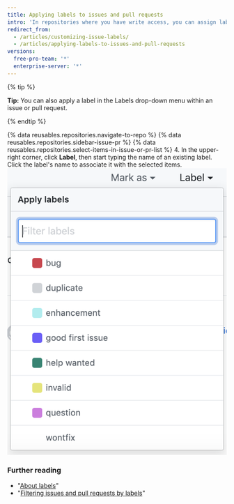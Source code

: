 ```yaml
---
title: Applying labels to issues and pull requests
intro: 'In repositories where you have write access, you can assign labels to issues and pull requests to help organize your projects.'
redirect_from:
  - /articles/customizing-issue-labels/
  - /articles/applying-labels-to-issues-and-pull-requests
versions:
  free-pro-team: '*'
  enterprise-server: '*'
---
```


{% tip %}

**Tip:** You can also apply a label in the Labels drop-down menu within an issue or pull request.  

{% endtip %}

{% data reusables.repositories.navigate-to-repo %}
{% data reusables.repositories.sidebar-issue-pr %}
{% data reusables.repositories.select-items-in-issue-or-pr-list %}
4. In the upper-right corner, click **Label**, then start typing the name of an existing label. Click the label's name to associate it with the selected items.
  ![Issues Milestone assignment drop-down](/assets/images/help/issues/issues_applying_labels_dropdown.png)

### Further reading

- "[About labels](/articles/about-labels)"
- "[Filtering issues and pull requests by labels](/articles/filtering-issues-and-pull-requests-by-labels)"
